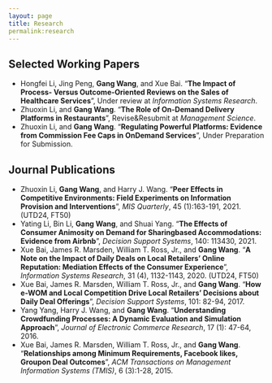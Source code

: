 ```yaml
---
layout: page
title: Research
permalink:research
--- 
```




## Selected Working Papers
- Hongfei Li, Jing Peng, **Gang Wang**, and Xue Bai. “**The Impact of Process- Versus Outcome-Oriented Reviews on the Sales of Healthcare Services**”, Under review at *Information Systems Research*.
- Zhuoxin Li, and **Gang Wang**. “**The Role of On-Demand Delivery Platforms in Restaurants**”, Revise&Resubmit at *Management Science*.
- Zhuoxin Li, and **Gang Wang**. “**Regulating Powerful Platforms: Evidence from Commission Fee Caps in OnDemand Services**”, Under Preparation for Submission.

## Journal Publications
- Zhuoxin Li, **Gang Wang**, and Harry J. Wang. “**Peer Effects in Competitive Environments: Field Experiments on Information Provision and Interventions**”, *MIS Quarterly*, 45 (1):163-191, 2021. (UTD24, FT50)
- Yating Li, Bin Li, **Gang Wang**, and Shuai Yang. “**The Effects of Consumer Animosity on Demand for Sharingbased Accommodations: Evidence from Airbnb**”, *Decision Support Systems*, 140: 113430, 2021. 
- Xue Bai, James R. Marsden, William T. Ross, Jr., and **Gang Wang**. “**A Note on the Impact of Daily Deals on Local Retailers’ Online Reputation: Mediation Effects of the Consumer Experience**”, *Information Systems Research*, 31 (4), 1132-1143, 2020. (UTD24, FT50)
- Xue Bai, James R. Marsden, William T. Ross, Jr., and **Gang Wang**. “**How e-WOM and Local Competition Drive Local Retailers’ Decisions about Daily Deal Offerings**”, *Decision Support Systems*, 101: 82-94, 2017.
- Yang Yang, Harry J. Wang, and **Gang Wang**. “**Understanding Crowdfunding Processes: A Dynamic Evaluation and Simulation Approach**”, *Journal of Electronic Commerce Research*, 17 (1): 47-64, 2016.
- Xue Bai, James R. Marsden, William T. Ross, Jr., and **Gang Wang**. “**Relationships among Minimum Requirements, Facebook likes, Groupon Deal Outcomes**”, *ACM Transactions on Management Information Systems (TMIS)*, 6 (3):1-28, 2015.
